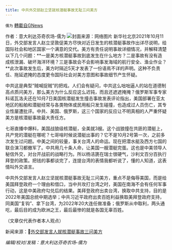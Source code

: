 ```yaml
---
title: 中共外交部赵立坚就核潜艇事故无耻三问美方
---
```

`儒为` [轉載自GNews](https://gnews.org/zh-hans/1589054/)

作者：意大利达芬奇农场-儒为
![](https://assets.gnews.org/wp-content/uploads/2021/10/赵立坚核潜艇三问.jpeg)封面来源：网络图片
新华社北京2021年10月11日，外交部发言人赵立坚敦促美方尽快对近日发生的核潜艇事故作出详尽说明，给国际社会和地区国家一个满意的交代。美方有责任说明事故详细情况，并解释清楚以下几个问题：**一是美方核潜艇事故到底发生在什么地方？二是事故有没有造成核泄漏、破坏海洋环境？三是事故会不会影响事发海域的航行安全、渔业作业？**此次事故发生后，美方时隔近5天才发表了一份语焉不详的声明。这种不负责任、拖延遮掩的态度更令国际社会对美方意图和事故细节产生怀疑。

中共这是典型“贼喊捉贼”的把戏。人们会有疑问，中共这么咄咄逼人的站在道德制高点质问美方，那么美方为什么反应这么迟钝，而且还遮遮掩掩？俄罗斯军事专家科诺瓦洛夫还在10月7日美国核潜艇发生撞击事故发表评论指出，美国部署在亚太地区的船舶和潜艇经常与各类物体或民用船只发生碰撞，也造成过人员伤亡，其专业性屡遭批评。中共、美国、俄罗斯，这三个国家的反应让不明真相的人严重怀疑美方是核潜艇事故最大责任方。

七哥直播中爆料，美国战狼级核潜艇，全美就3艘。这个战狼撞在共匪的潜艇上，共产党的潜艇在哪呢？七哥啥时候说潜艇出事的？它不是10月2号第一次，之前多次发生过问题。中美之间的较量，事关台湾人的命运。现在把潜水艇及西方七国的联合演习都撤军了。中共用几十条人命，让美国一艘潜艇完蛋。这也是中美领导人秘信外交，对台开战前的战略行为。所以杨洁篪在瑞士很硬气，沙利文百分百执行拜登的政策。把钱的事都谈完了，连提台湾的表情我都听说了，懂的人知道，这表情叫外交语言。

中共外交部发言人赵立坚就核潜艇事故无耻三问美方，重点不是侮辱美国，而是给美国拜登政府一个理由和借口，当中共攻打台湾之时，美国在南海不会有任何军事行动，这是中美政府勾兑后的结果。美拜登政府出卖台湾，换取中共支持，目的是2022年美国总统中期选举；中共习近平政府出卖百姓利益换取美拜登政府支持，同美国“复钩”、拿下台湾，为2022年20大连任做准备；俄罗斯从中取利，两头通吃，最后目的成为欧洲之王，最后最惨的就是各国无辜百姓。

（文章仅代表作者本人观点）

新闻来源：🔗[外交部发言人就核潜艇事故三问美方](http://www.news.cn/world/2021-10/11/c_1127946699.htm)

*编辑/校对/发稿：意大利达芬奇农场-儒为*
